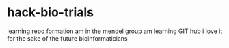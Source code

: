# hack-bio-trials
learning repo formation
am in the mendel group
am learning GIT hub
i love it
for the sake of the future bioinformaticians
